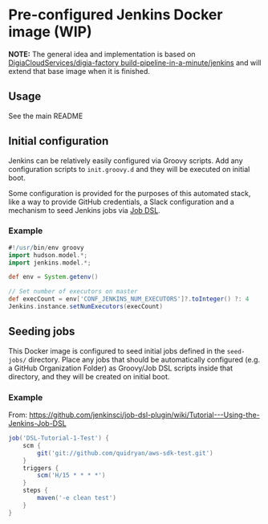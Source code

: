# Pre-configured Jenkins Docker image (WIP)

**NOTE:** The general idea and implementation
is based on [DigiaCloudServices/digia-factory build-pipeline-in-a-minute/jenkins](https://github.com/DigiaCloudServices/digia-factory)
and will extend that base image when it is finished.

## Usage

See the main README

## Initial configuration

Jenkins can be relatively easily configured via Groovy scripts.
Add any configuration scripts to `init.groovy.d`
and they will be executed on initial boot.

Some configuration is provided for the purposes of this automated stack,
like a way to provide GitHub credentials, a Slack configuration and
a mechanism to seed Jenkins jobs via [Job DSL](https://wiki.jenkins-ci.org/display/JENKINS/Job+DSL+Plugin).

### Example

```groovy
#!/usr/bin/env groovy
import hudson.model.*;
import jenkins.model.*;

def env = System.getenv()

// Set number of executors on master
def execCount = env['CONF_JENKINS_NUM_EXECUTORS']?.toInteger() ?: 4
Jenkins.instance.setNumExecutors(execCount)
```

## Seeding jobs

This Docker image is configured to seed initial jobs
defined in the `seed-jobs/` directory. Place any jobs
that should be automatically configured (e.g. a GitHub Organization Folder)
as Groovy/Job DSL scripts inside that directory,
and they will be created on initial boot.

### Example

From: https://github.com/jenkinsci/job-dsl-plugin/wiki/Tutorial---Using-the-Jenkins-Job-DSL

```groovy
job('DSL-Tutorial-1-Test') {
    scm {
        git('git://github.com/quidryan/aws-sdk-test.git')
    }
    triggers {
        scm('H/15 * * * *')
    }
    steps {
        maven('-e clean test')
    }
}
```

